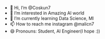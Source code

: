 - 👋 Hi, I’m @Coskun7
- 👀 I’m interested in Amazing AI world
- 🌱 I’m currently learning Data Science, Ml 
- 📫 How to reach me instagram @malicn7
- 😄 Pronouns: Student, AI Engineer(I hope :))
<!---
Coskun7/Coskun7 is a ✨ special ✨ repository because its `README.md` (this file) appears on your GitHub profile.
You can click the Preview link to take a look at your changes.
--->
